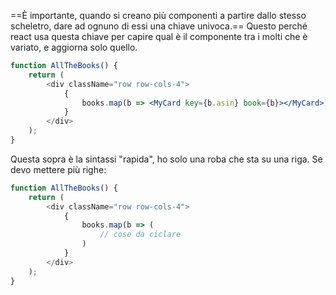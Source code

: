 ==È importante, quando si creano più componenti a partire dallo stesso scheletro, dare ad ognuno di essi una chiave univoca.==
Questo perché react usa questa chiave per capire qual è il componente tra i molti che è variato, e aggiorna solo quello.
```jsx
function AllTheBooks() {
    return (
        <div className="row row-cols-4">
            {
                books.map(b => <MyCard key={b.asin} book={b}></MyCard>)
            }
        </div>    
    );
}
```
Questa sopra è la sintassi "rapida", ho solo una roba che sta su una riga.
Se devo mettere più righe:

```jsx
function AllTheBooks() {
    return (
        <div className="row row-cols-4">
            {
                books.map(b => (
	                // cose da ciclare
                )
            }
        </div>    
    );
}
```